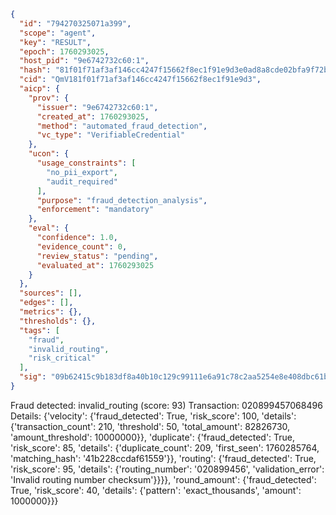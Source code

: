 ```json
{
  "id": "794270325071a399",
  "scope": "agent",
  "key": "RESULT",
  "epoch": 1760293025,
  "host_pid": "9e6742732c60:1",
  "hash": "81f01f71af3af146cc4247f15662f8ec1f91e9d3e0ad8a8cde02bfa9f72bcacb",
  "cid": "QmV181f01f71af3af146cc4247f15662f8ec1f91e9d3",
  "aicp": {
    "prov": {
      "issuer": "9e6742732c60:1",
      "created_at": 1760293025,
      "method": "automated_fraud_detection",
      "vc_type": "VerifiableCredential"
    },
    "ucon": {
      "usage_constraints": [
        "no_pii_export",
        "audit_required"
      ],
      "purpose": "fraud_detection_analysis",
      "enforcement": "mandatory"
    },
    "eval": {
      "confidence": 1.0,
      "evidence_count": 0,
      "review_status": "pending",
      "evaluated_at": 1760293025
    }
  },
  "sources": [],
  "edges": [],
  "metrics": {},
  "thresholds": {},
  "tags": [
    "fraud",
    "invalid_routing",
    "risk_critical"
  ],
  "sig": "09b62415c9b183df8a40b10c129c99111e6a91c78c2aa5254e8e408dbc61b1b6"
}
```

Fraud detected: invalid_routing (score: 93)
Transaction: 020899457068496
Details: {'velocity': {'fraud_detected': True, 'risk_score': 100, 'details': {'transaction_count': 210, 'threshold': 50, 'total_amount': 82826730, 'amount_threshold': 10000000}}, 'duplicate': {'fraud_detected': True, 'risk_score': 85, 'details': {'duplicate_count': 209, 'first_seen': 1760285764, 'matching_hash': '41b228ccdaf61559'}}, 'routing': {'fraud_detected': True, 'risk_score': 95, 'details': {'routing_number': '020899456', 'validation_error': 'Invalid routing number checksum'}}}}, 'round_amount': {'fraud_detected': True, 'risk_score': 40, 'details': {'pattern': 'exact_thousands', 'amount': 1000000}}}